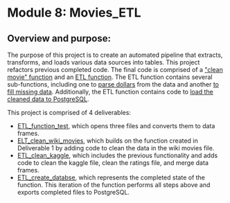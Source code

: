 # Module 8: Movies_ETL

## Overview and purpose:

The purpose of this project is to create an automated pipeline that extracts, transforms, and loads various data sources into  tables.  This project refactors previous completed code.  The final code is comprised of a ["clean movie" function](https://github.com/laurlen2112/Movies-ETL/blob/main/resources/clean_movie_func.png) and an [ETL function](https://github.com/laurlen2112/Movies-ETL/blob/main/resources/ETL%20funct.png).  The ETL function contains several sub-functions, including one to [parse dollars](https://github.com/laurlen2112/Movies-ETL/blob/main/resources/parse_dollars.png) from the data and another [to fill missing data](https://github.com/laurlen2112/Movies-ETL/blob/main/resources/fill_kaggle_data.png).  Additionally, the ETL function contains code to [load the cleaned data to PostgreSQL](https://github.com/laurlen2112/Movies-ETL/blob/main/resources/SQL.png). 

This project is comprised of 4 deliverables:
  * [ETL_function_test](https://github.com/laurlen2112/Movies-ETL/blob/main/ETL_function_test.ipynb), which opens three files and converts them to data frames.
  * [ELT_clean_wiki_movies](https://github.com/laurlen2112/Movies-ETL/blob/main/ETL_clean_wiki_movies.ipynb), which builds on the function created in Deliverable 1 by adding code to clean the data in the wiki movies file.
  * [ETL_clean_kaggle](https://github.com/laurlen2112/Movies-ETL/blob/main/ETL_clean_kaggle_data..ipynb), which includes the previous functionality and adds code to clean the kaggle file, clean the ratings file, and merge data frames.
  * [ETL_create_databse](https://github.com/laurlen2112/Movies-ETL/blob/main/ETL_create_database.ipynb), which represents the completed state of the function.  This iteration of the function performs all steps above and exports completed files to PostgreSQL.
